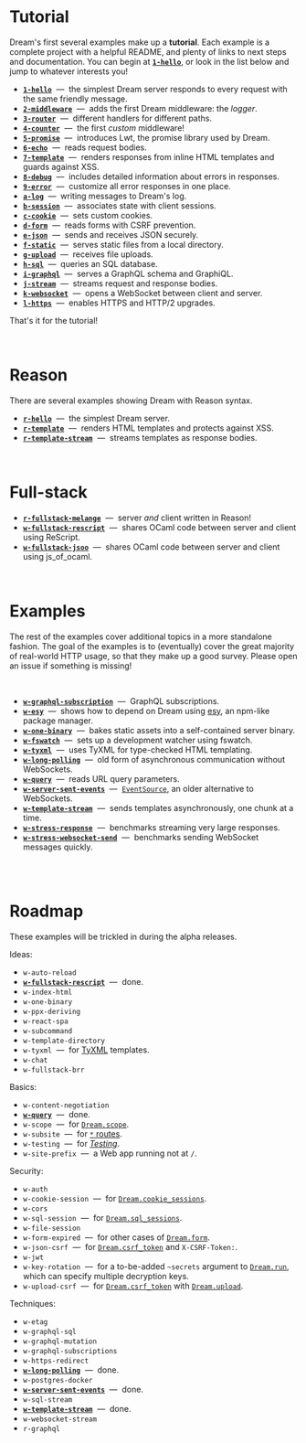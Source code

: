 # Tutorial

<!-- Link to tutorial getting started instructions. -->

Dream's first several examples make up a **tutorial**. Each example is a
complete project with a helpful README, and plenty of links to next steps and
documentation. You can begin at [**`1-hello`**](1-hello#files), or look in the
list below and jump to whatever interests you!

- [**`1-hello`**](1-hello/#files) &nbsp;&mdash;&nbsp; the simplest Dream server
  responds to every request with the same friendly message.
- [**`2-middleware`**](2-middleware/#files) &nbsp;&mdash;&nbsp; adds the first
  Dream middleware: the *logger*.
- [**`3-router`**](3-router/#files) &nbsp;&mdash;&nbsp; different handlers for
  different paths.
- [**`4-counter`**](4-counter/#files) &nbsp;&mdash;&nbsp; the first *custom*
  middleware!
- [**`5-promise`**](5-promise/#files) &nbsp;&mdash;&nbsp; introduces Lwt, the
  promise library used by Dream.
- [**`6-echo`**](6-echo/#files) &nbsp;&mdash;&nbsp; reads request bodies.
- [**`7-template`**](7-template/#files) &nbsp;&mdash;&nbsp; renders responses
  from inline HTML templates and guards against XSS.
- [**`8-debug`**](8-debug/#files) &nbsp;&mdash;&nbsp; includes detailed
  information about errors in responses.
- [**`9-error`**](9-error/#files) &nbsp;&mdash;&nbsp; customize all error
  responses in one place.
- [**`a-log`**](a-log/#files) &nbsp;&mdash;&nbsp; writing messages to Dream's
  log.
- [**`b-session`**](b-session/#files) &nbsp;&mdash;&nbsp; associates state with
  client sessions.
- [**`c-cookie`**](c-cookie/#files) &nbsp;&mdash;&nbsp; sets custom cookies.
- [**`d-form`**](d-form#files) &nbsp;&mdash;&nbsp; reads forms with CSRF
  prevention.
- [**`e-json`**](e-json#files) &nbsp;&mdash;&nbsp; sends and receives JSON
  securely.
- [**`f-static`**](f-static#files) &nbsp;&mdash;&nbsp; serves static files from
  a local directory.
- [**`g-upload`**](g-upload#files) &nbsp;&mdash;&nbsp; receives file uploads.
- [**`h-sql`**](h-sql#files) &nbsp;&mdash;&nbsp; queries an SQL database.
- [**`i-graphql`**](i-graphql#files) &nbsp;&mdash;&nbsp; serves a GraphQL
  schema and GraphiQL.
- [**`j-stream`**](j-stream#files) &nbsp;&mdash;&nbsp; streams request and
  response bodies.
- [**`k-websocket`**](k-websocket#files) &nbsp;&mdash;&nbsp; opens a WebSocket
  between client and server.
- [**`l-https`**](l-https#files) &nbsp;&mdash;&nbsp; enables HTTPS and HTTP/2
  upgrades.

That's it for the tutorial!

<br>

# Reason

There are several examples showing Dream with Reason syntax.

- [**`r-hello`**](r-hello#files) &nbsp;&mdash;&nbsp; the simplest Dream server.
- [**`r-template`**](r-template#files) &nbsp;&mdash;&nbsp; renders HTML
  templates and protects against XSS.
- [**`r-template-stream`**](r-template-stream#files) &nbsp;&mdash;&nbsp; streams
  templates as response bodies.

<br>

# Full-stack

- [**`r-fullstack-melange`**](r-fullstack-melange#files) &nbsp;&mdash;&nbsp;
  server *and* client written in Reason!
- [**`w-fullstack-rescript`**](w-fullstack-rescript#files) &nbsp;&mdash;&nbsp;
  shares OCaml code between server and client using ReScript.
- [**`w-fullstack-jsoo`**](w-fullstack-jsoo#files) &nbsp;&mdash;&nbsp; shares
  OCaml code between server and client using js_of_ocaml.

<br>

# Examples

The rest of the examples cover additional topics in a more standalone fashion.
The goal of the examples is to (eventually) cover the great majority of
real-world HTTP usage, so that they make up a good survey. Please open an issue
if something is missing!

<br>

- [**`w-graphql-subscription`**](w-graphql-subscription#files)
  &nbsp;&mdash;&nbsp; GraphQL subscriptions.
- [**`w-esy`**](w-esy#files) &nbsp;&mdash;&nbsp; shows how to depend on Dream
  using [esy](https://esy.sh/), an npm-like package manager.
- [**`w-one-binary`**](w-one-binary#files) &nbsp;&mdash;&nbsp; bakes static
  assets into a self-contained server binary.
- [**`w-fswatch`**](w-fswatch#files) &nbsp;&mdash;&nbsp; sets up a development
  watcher using fswatch.
- [**`w-tyxml`**](w-tyxml#files) &nbsp;&mdash;&nbsp; uses TyXML for type-checked
  HTML templating.
- [**`w-long-polling`**](w-long-polling#files) &nbsp;&mdash;&nbsp; old form of
  asynchronous communication without WebSockets.
- [**`w-query`**](w-query#files) &nbsp;&mdash;&nbsp; reads URL query parameters.
- [**`w-server-sent-events`**](w-server-sent-events#files) &nbsp;&mdash;&nbsp;
  [`EventSource`](https://developer.mozilla.org/en-US/docs/Web/API/EventSource),
  an older alternative to WebSockets.
- [**`w-template-stream`**](w-template-stream#files) &nbsp;&mdash;&nbsp; sends
  templates asynchronously, one chunk at a time.
- [**`w-stress-response`**](w-stress-response#files) &nbsp;&mdash;&nbsp;
  benchmarks streaming very large responses.
- [**`w-stress-websocket-send`**](w-stress-websocket-send#files)
  &nbsp;&mdash;&nbsp; benchmarks sending WebSocket messages quickly.

<br>
<br>

# Roadmap

These examples will be trickled in during the alpha releases.

Ideas:

- `w-auto-reload`
- [**`w-fullstack-rescript`**](w-fullstack-rescript#files) &nbsp;&mdash;&nbsp;
  done.
- `w-index-html`
- `w-one-binary`
- `w-ppx-deriving`
- `w-react-spa`
- `w-subcommand`
- `w-template-directory`
- `w-tyxml` &nbsp;&mdash;&nbsp; for
  [TyXML](https://github.com/ocsigen/tyxml/) templates.
- `w-chat`
- `w-fullstack-brr`

Basics:

- `w-content-negotiation`
- [**`w-query`**](w-query#files) &nbsp;&mdash;&nbsp; done.
- `w-scope` &nbsp;&mdash;&nbsp; for
  [`Dream.scope`](https://aantron.github.io/dream/#val-scope).
- `w-subsite` &nbsp;&mdash;&nbsp; for
  [`*` routes](https://aantron.github.io/dream/#val-router).
- `w-testing` &nbsp;&mdash;&nbsp; for
  [*Testing*](https://aantron.github.io/dream/#testing).
- `w-site-prefix` &nbsp;&mdash;&nbsp; a Web app running not at `/`.

Security:

- `w-auth`
- `w-cookie-session` &nbsp;&mdash;&nbsp; for
  [`Dream.cookie_sessions`](https://aantron.github.io/dream/#val-cookie_sessions).
- `w-cors`
- `w-sql-session` &nbsp;&mdash;&nbsp; for
  [`Dream.sql_sessions`](https://aantron.github.io/dream/#val-sql_sessions).
- `w-file-session`
- `w-form-expired` &nbsp;&mdash;&nbsp; for other cases of
  [`Dream.form`](https://aantron.github.io/dream/#val-form).
- `w-json-csrf` &nbsp;&mdash;&nbsp; for
  [`Dream.csrf_token`](https://aantron.github.io/dream/#val-csrf_token) and
  `X-CSRF-Token:`.
- `w-jwt`
- `w-key-rotation` &nbsp;&mdash;&nbsp; for a to-be-added `~secrets` argument
  to [`Dream.run`](https://aantron.github.io/dream/#val-run), which can specify
  multiple decryption keys.
- `w-upload-csrf` &nbsp;&mdash;&nbsp; for
  [`Dream.csrf_token`](https://aantron.github.io/dream/#val-csrf_token) with
  [`Dream.upload`](https://aantron.github.io/dream/#val-upload).

Techniques:

- `w-etag`
- `w-graphql-sql`
- `w-graphql-mutation`
- `w-graphql-subscriptions`
- `w-https-redirect`
- [**`w-long-polling`**](w-long-polling#files) &nbsp;&mdash;&nbsp; done.
- `w-postgres-docker`
- [**`w-server-sent-events`**](w-server-sent-events#files) &nbsp;&mdash;&nbsp;
  done.
- `w-sql-stream`
- [**`w-template-stream`**](w-template-stream#files) &nbsp;&mdash;&nbsp; done.
- `w-websocket-stream`
- `r-graphql`


<!-- TODO Note that each example is fully self-contained... But also show an
     example that uses crunch to be truly 1-file even with static content. -->
<!-- TODO Show self-contained example with ppx_blob. -->
<!-- TODO HTTP2 example is unnecessary - HTTP2 is transparent. -->
<!-- TODO Insert sessions example before cookies example. It should be 7,
     actually, before form, because form is based on CSRF which is based on
     sessions. For now, it is in h-login. -->
<!-- TODO Also need an example that demonstrates typed sessions and how trivial
     they are. -->
<!-- TODO Need an upload example. Make a hex-dumping server or something. -->
<!-- TODO Lwt/promise example. -->
<!-- TODO Recommend empty responses -->

